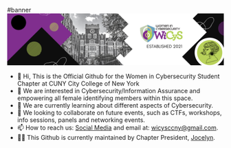 
#banner
![Banner](banner.png)

- 👋 Hi, This is the Official Github for the Women in Cybersecurity Student Chapter at CUNY City College of New York
- 👀 We are interested in Cybersecurity/Information Assurance and empowering all female identifying members within this space.
- 🌱 We are currently learning about different aspects of Cybersecurity.
- 💞️ We looking to collaborate on future events, such as CTFs, workshops, info sessions, panels and networking events. 
- 📫 How to reach us: [Social Media](https://linktr.ee/wicysccny) and email at: wicysccny@gmail.com.
- 👩‍💻 This Github is currently maintained by Chapter President, [Jocelyn](https://github.com/JocelynMilRodriguez).

<!---
WiCySCCNY/WiCySCCNY is a ✨ special ✨ repository because its `README.md` (this file) appears on your GitHub profile.
You can click the Preview link to take a look at your changes.
--->

